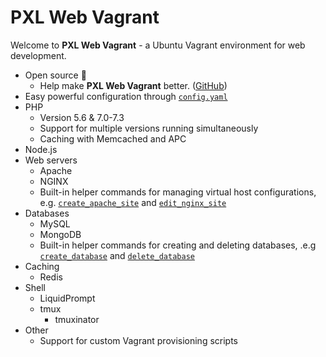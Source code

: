 # PXL Web Vagrant

Welcome to **PXL Web Vagrant** - a Ubuntu Vagrant environment for web development.

* Open source :100:
    * Help make **PXL Web Vagrant** better. ([GitHub](https://github.com/PXLbros/pxl-web-vagrant/CONTRIBUTE.md))
* Easy powerful configuration through [`config.yaml`](/configuration.html#config-yaml)
* PHP
    * Version 5.6 & 7.0-7.3
    * Support for multiple versions running simultaneously
    * Caching with Memcached and APC
* Node.js
* Web servers
    * Apache
    * NGINX
    * Built-in helper commands for managing virtual host configurations, e.g. [`create_apache_site`](/web-servers/apache.html#create-apache-site) and [`edit_nginx_site`](/web-servers/nginx.html#edit-nginx-site)
* Databases
    * MySQL
    * MongoDB
    * Built-in helper commands for creating and deleting databases, .e.g [`create_database`](/databases/#create) and [`delete_database`](/databases/#delete)
* Caching
    * Redis
* Shell
    * LiquidPrompt
    * tmux
        * tmuxinator
* Other
    * Support for custom Vagrant provisioning scripts

